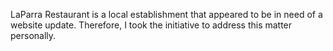 LaParra Restaurant is a local establishment that appeared to be in need of a website update. Therefore, I took the initiative to address this matter personally.
